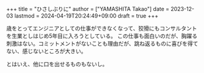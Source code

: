 +++
title = "ひさしぶりに"
author = ["YAMASHITA Takao"]
date = 2023-12-03
lastmod = 2024-04-19T20:24:49+09:00
draft = true
+++

歳をとってエンジニアとしての仕事ができなくなって、狡猾にもコンサルタントを生業としはじめ5年目に入ろうとしている。
この仕事も面白いのだが、胸躍る刺激はない。コミットメントがないことも理由だが、跳ね返るものに喜びを得てない、感じないところが大きい。

とはいえ、他に口を出せるものもないし。

